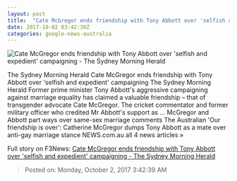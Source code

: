 ```yaml
---
layout: post
title:  "Cate McGregor ends friendship with Tony Abbott over 'selfish and expedient' campaigning - The Sydney Morning Herald"
date: 2017-10-02 03:42:39Z
categories: google-news-australia
---
```


![Cate McGregor ends friendship with Tony Abbott over 'selfish and expedient' campaigning - The Sydney Morning Herald](http://www.smh.com.au/content/dam/images/1/m/g/y/g/n/image.related.articleLeadwide.620x349.gysmqk.png/1506930670562.jpg)

The Sydney Morning Herald Cate McGregor ends friendship with Tony Abbott over 'selfish and expedient' campaigning The Sydney Morning Herald Former prime minister Tony Abbott's aggressive campaigning against marriage equality has claimed a valuable friendship – that of transgender advocate Cate McGregor. The cricket commentator and former military officer who credited Mr Abbott's support as ... McGregor and Abbott part ways over same-sex marriage comments The Australian 'Our friendship is over': Catherine McGregor dumps Tony Abbott as a mate over anti-gay marriage stance NEWS.com.au all 4 news articles »


Full story on F3News: [Cate McGregor ends friendship with Tony Abbott over 'selfish and expedient' campaigning - The Sydney Morning Herald](http://www.f3nws.com/n/cxPzuG)

> Posted on: Monday, October 2, 2017 3:42:39 AM
